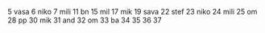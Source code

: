 5 vasa
6 niko
7 mili
11 bn
15 mil
17 mik
19 sava
22 stef
23 niko
24 mili
25 om
28 pp
30 mik
31 and
32 om
33 ba
34 
35
36
37